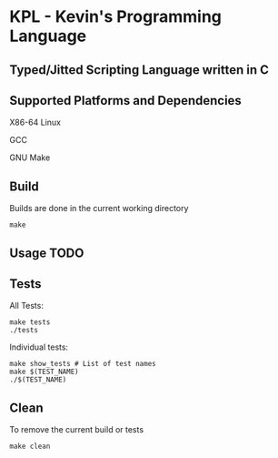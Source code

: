 # KPL - Kevin's Programming Language

## Typed/Jitted Scripting Language written in C

## Supported Platforms and Dependencies

X86-64 Linux

GCC

GNU Make

## Build

Builds are done in the current working directory

```
make
```

## Usage TODO

## Tests

All Tests:

```
make tests
./tests
```

Individual tests:

```
make show_tests # List of test names
make $(TEST_NAME)
./$(TEST_NAME)
```

## Clean

To remove the current build or tests

```
make clean
```
